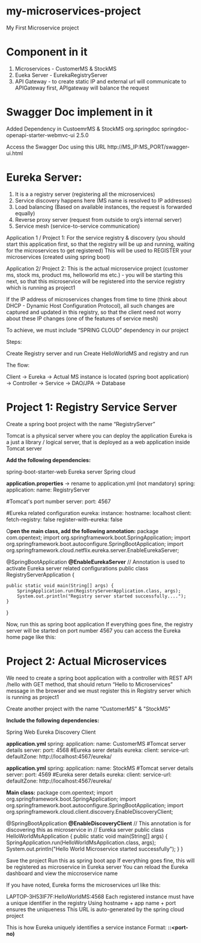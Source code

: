 # my-microservices-project
My First Microservice project

# Component in it
1. Microservices - CustomerMS & StockMS
2. Eueka Server - EurekaRegistryServer
3. API Gateway - to create static IP and external url will communicate to APIGateway first, APIgateway will balance the request

# Swagger Doc implement in it
Added Dependency in CustoemrMS & StockMS
<dependency>
    <groupId>org.springdoc</groupId>
    <artifactId>springdoc-openapi-starter-webmvc-ui</artifactId>
    <version>2.5.0</version>
</dependency> 

Access the Swagger Doc using this URL
http://MS_IP:MS_PORT/swagger-ui.html

# Eureka Server:
1. It is a a registry server (registering all the microservices)
2. Service discovery happens here (MS name is resolved to IP addresses)
3. Load balancing (Based on available  instances, the request is forwarded equally)
4. Reverse proxy server (request from outside to org’s internal server)
5. Service mesh (service-to-service communication)

Application 1 / Project 1:  For the service registry & discovery (you should start this application first, so that the registry will be up and running, waiting for the microservices to get registered)
This will be used to REGISTER your microservices (created using spring boot)

Application 2/ Project 2: This is the actual microservice project (customer ms, stock ms, product ms, helloworld ms etc.) - you will be starting this next, so that this microservice will be registered into the service registry which is running as project1

If the IP address of microservices changes from time to time (think about DHCP - Dynamic Host Configuration Protocol), all such changes are captured and updated in this registry, so that the client need not worry about these IP changes (one of the features of service mesh)

To achieve, we must include “SPRING CLOUD” dependency in our project

Steps:

Create Registry server and run
Create HelloWorldMS and registry and run

The flow:

Client → Eureka → Actual MS instance is located (spring boot application) → Controller → Service → DAO/JPA	 → Database

# Project 1: Registry Service Server
Create a spring boot project with the name “RegistryServer”

Tomcat is a physical server where you can deploy the application
Eureka is a just a library / logical server, that is deployed as a web application inside Tomcat server

**Add the following dependencies:**

spring-boot-starter-web
Eureka server
Spring cloud

**application.properties** → rename to application.yml (not mandatory)
spring:
  application:
    name: RegistryServer

#Tomcat's port number
server:
  port: 4567

#Eureka related configuration
eureka:
  instance:
    hostname: localhost
  client:
    fetch-registry: false
    register-with-eureka: false

O**pen the main class, add the following annotation:**
package com.opentext;
import org.springframework.boot.SpringApplication;
import org.springframework.boot.autoconfigure.SpringBootApplication;
import org.springframework.cloud.netflix.eureka.server.EnableEurekaServer;

@SpringBootApplication
**@EnableEurekaServer**
// Annotation is used to activate Eureka server related configurations
public class RegistryServerApplication {

	public static void main(String[] args) {
		SpringApplication.run(RegistryServerApplication.class, args);
		System.out.println("Registry server started successfully....");
	}

}

Now, run this as spring boot application
If everything goes fine, the registry server will be started on port number 4567 you can access the Eureka home page like this:

# Project 2: Actual Microservices
We need to create a spring boot application with a controller with REST API /hello with GET method, that should return “Hello to Microservices” message in the browser and we must register this in Registry server which is running as project1

Create another project with the name “CustomerMS” & "StockMS"

**Include the following dependencies:**

Spring Web
Eureka Discovery Client

**application.yml**
spring:
 application:
   name: CustomerMS
#Tomcat server details
server:
 port: 4568
#Eureka serer details
eureka:
 client:
   service-url:
     defaultZone: http://localhost:4567/eureka/	
     
**application.yml**
spring:
 application:
   name: StockMS
#Tomcat server details
server:
 port: 4569
#Eureka serer details
eureka:
 client:
   service-url:
     defaultZone: http://localhost:4567/eureka/		

**Main class:**
package com.opentext;
import org.springframework.boot.SpringApplication;
import org.springframework.boot.autoconfigure.SpringBootApplication;
import org.springframework.cloud.client.discovery.EnableDiscoveryClient;

@SpringBootApplication
**@EnableDiscoveryClient**
// This annotation is for discovering this as microservice in 
// Eureka server
public class HelloWorldMsApplication {
	public static void main(String[] args) {
		SpringApplication.run(HelloWorldMsApplication.class, args);
		System.out.println("Hello World Microservice started successfully");
	}
}

Save the project
Run this as spring boot app
If everything goes fine, this will be registered as microservice in Eureka server
You can reload the Eureka dashboard and view the miccroservice name

If you have noted, Eureka forms the microservices url like this:

LAPTOP-3H53IF7F:HelloWorldMS:4568
Each registered instance must have a unique identifier in the registry
Using hostname + app name + port ensures the uniqueness
This URL is auto-generated by the spring cloud project

This is how Eureka uniquely identifies a service instance
Format:
**<hostname>:<application-name>:<port-no)**



